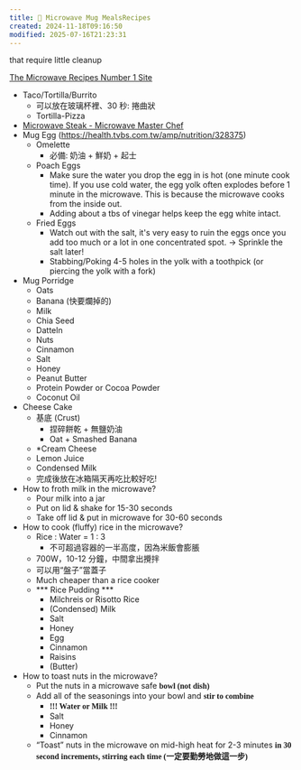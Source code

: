 ```yaml
---
title: 🥙 Microwave Mug MealsRecipes
created: 2024-11-18T09:16:50
modified: 2025-07-16T21:23:31
---
```


that require little cleanup

[The Microwave Recipes Number 1 Site](https://microwavemasterchef.com/)

* Taco/Tortilla/Burrito
	* 可以放在玻璃杯裡、30 秒: 捲曲狀
	* Tortilla-Pizza
* [Microwave Steak - Microwave Master Chef](https://microwavemasterchef.com/recipes/microwave-steak/)
* Mug Egg (<https://health.tvbs.com.tw/amp/nutrition/328375>)
	* Omelette
		* 必備: 奶油 + 鮮奶 + 起士
	* Poach Eggs
		* Make sure the water you drop the egg in is hot (one minute cook time). If you use cold water, the egg yolk often explodes before 1 minute in the microwave. This is because the microwave cooks from the inside out.
		* Adding about a tbs of vinegar helps keep the egg white intact.
	* Fried Eggs
		* Watch out with the salt, it's very easy to ruin the eggs once you add too much or a lot in one concentrated spot. → Sprinkle the salt later!
		* Stabbing/Poking 4-5 holes in the yolk with a toothpick (or piercing the yolk with a fork)
* Mug Porridge
	* Oats
	* Banana (快要爛掉的)
	* Milk
	* Chia Seed
	* Datteln
	* Nuts
	* Cinnamon
	* Salt
	* Honey
	* Peanut Butter
	* Protein Powder or Cocoa Powder
	* Coconut Oil
* Cheese Cake
	* 基底 (Crust)
		* 捏碎餅乾 + 無鹽奶油
		* Oat + Smashed Banana
	* *Cream Cheese
	* Lemon Juice
	* Condensed Milk
	* 完成後放在冰箱隔天再吃比較好吃!
* How to froth milk in the microwave?
	* Pour milk into a jar
	* Put on lid \& shake for 15-30 seconds
	* Take off lid \& put in microwave for 30-60 seconds
* How to cook (fluffy) rice in the microwave?
	* Rice : Water = 1 : 3
		* 不可超過容器的一半高度，因為米飯會膨脹
	* 700W，10-12 分鐘，中間拿出攪拌
	* 可以用“盤子”當蓋子
	* Much cheaper than a rice cooker
	* *** Rice Pudding ***
		* Milchreis or Risotto Rice
		* (Condensed) Milk
		* Salt
		* Honey
		* Egg
		* Cinnamon
		* Raisins
		* (Butter)
* How to toast nuts in the microwave?
	* Put the nuts in a microwave safe <span style="font-family:SFUIText-Bold;"><b>bowl (not dish)</b></span>
	* Add all of the seasonings into your bowl and <span style="font-family:SFUIText-Bold;"><b>stir to combine</b></span>
		* <span style="font-family:SFUIText-Bold;"><b>!!! Water or Milk !!!</b></span>
		* Salt
		* Honey
		* Cinnamon
	* “Toast” nuts in the microwave on mid-high heat for 2-3 minutes <span style="font-family:SFUIText-Bold;"><b>in 30 second increments, stirring each time (一定要勤勞地做這一步)</b></span>
